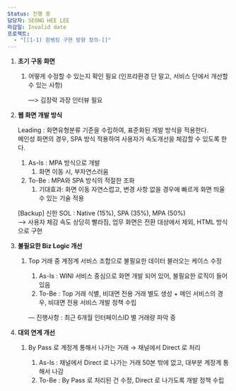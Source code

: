 ```yaml
---
Status: 진행 중
담당자: SEONG HEE LEE
마감일: Invalid date
프로젝트:
  - "[[1-1) 원뱅킹 구현 방향 정의-]]"
---
```

1. **초기 구동 화면**
    1. 어떻게 수정할 수 있는지 확인 필요 (인프라환경 단 말고, 서비스 단에서 개선할 수 있는 사항)
        
        —> 김장락 과장 인터뷰 필요
        
2. **웹 화면 개발 방식**
    
    Leading : 화면유형분류 기준을 수립하여, 표준화된 개발 방식을 적용한다.  
    메인성 화면의 경우, SPA 방식 적용하여 사용자가 속도개선을 체감할 수 있도록 한다.  
    
      
    
    1. As-Is : MPA 방식으로 개발
        1. 화면 이동 시, 부자연스러움
    2. To-Be : MPA와 SPA 방식의 적절한 조화
        1. 기대효과: 화면 이동 자연스럽고, 변경 사항 없을 경우에 빠르게 화면 띄울 수 있는 기술 적용
    
    [Backup] 신한 SOL : Native (15%), SPA (35%), MPA (50%)  
    —> 사용자 체감 속도 상당히 빨라짐, 업무 화면은 전환 대상에서 제외, HTML 방식으로 구현  
    
3. **불필요한 Biz Logic 개선**
    1. Top 거래 중 계정계 서비스 조합으로 불필요한 데이터 불러오는 케이스 수정
        
        1. As-Is : WINI 서비스 중심으로 화면 개발 되어 있어, 불필요한 로직이 들어 있음
        2. To-Be : Top 거래 식별, 비대면 전용 거래 별도 생성 + 메인 서비스의 경우, 비대면 전용 서비스 개발 정책 수립
        
        — 진행사항 : 최근 6개월 인터페이스ID 별 거래량 파악 중
        
          
        
4. **대외 연계 개선**
    1. By Pass 로 계정계 통해서 나가는 거래 → 채널에서 Direct 로 처리
        
        1. As-Is : 채널에서 Direct 로 나가는 거래 50본 밖에 없고, 대부분 계정계 통해서 나감
        2. To-Be : By Pass 로 처리된 건 수정, Direct 로 나가도록 개발 정책 수립